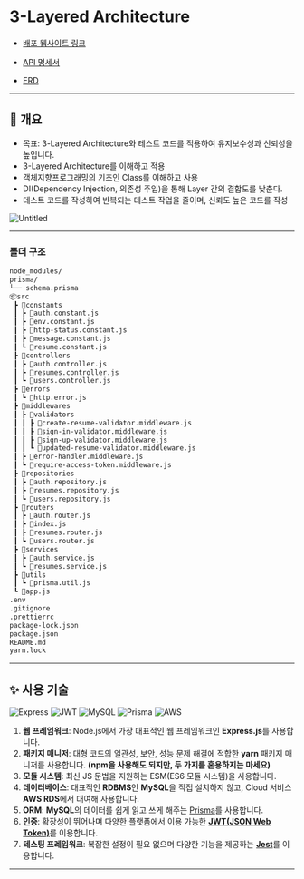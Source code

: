 # 3-Layered Architecture

- [배포 웹사이트 링크](https://www.yooseungyeop.shop/)

- [API 명세서](https://modolee.notion.site/78aef426bed046338ee76802132e847c)

- [ERD](https://drawsql.app/teams/team-modolee/diagrams/sparta-node-advanced)
***
  
## 📢 개요
- 목표: 3-Layered Architecture와 테스트 코드를 적용하여 유지보수성과 신뢰성을 높입니다.
-  3-Layered Architecture를 이해하고 적용
-  객체지향프로그래밍의 기초인 Class를 이해하고 사용
-  DI(Dependency Injection, 의존성 주입)을 통해 Layer 간의 결합도를 낮춘다.
-  테스트 코드를 작성하여 반복되는 테스트 작업을 줄이며, 신뢰도 높은 코드를 작성
 
  ![Untitled](https://github.com/seungyeopyoo/node-shimhwa/assets/166491440/074e0a93-54cc-47a0-aa7c-187210733ba2)

  ***
### 폴더 구조

```markdown
node_modules/
prisma/
└── schema.prisma
📦src
 ┣ 📂constants
 ┃ ┣ 📜auth.constant.js
 ┃ ┣ 📜env.constant.js
 ┃ ┣ 📜http-status.constant.js
 ┃ ┣ 📜message.constant.js
 ┃ ┗ 📜resume.constant.js
 ┣ 📂controllers
 ┃ ┣ 📜auth.controller.js
 ┃ ┣ 📜resumes.controller.js
 ┃ ┗ 📜users.controller.js
 ┣ 📂errors
 ┃ ┗ 📜http.error.js
 ┣ 📂middlewares
 ┃ ┣ 📂validators
 ┃ ┃ ┣ 📜create-resume-validator.middleware.js
 ┃ ┃ ┣ 📜sign-in-validator.middleware.js
 ┃ ┃ ┣ 📜sign-up-validator.middleware.js
 ┃ ┃ ┗ 📜updated-resume-validator.middleware.js
 ┃ ┣ 📜error-handler.middleware.js
 ┃ ┗ 📜require-access-token.middleware.js
 ┣ 📂repositories
 ┃ ┣ 📜auth.repository.js
 ┃ ┣ 📜resumes.repository.js
 ┃ ┗ 📜users.repository.js
 ┣ 📂routers
 ┃ ┣ 📜auth.router.js
 ┃ ┣ 📜index.js
 ┃ ┣ 📜resumes.router.js
 ┃ ┗ 📜users.router.js
 ┣ 📂services
 ┃ ┣ 📜auth.service.js
 ┃ ┗ 📜resumes.service.js
 ┣ 📂utils
 ┃ ┗ 📜prisma.util.js
 ┗ 📜app.js
.env
.gitignore
.prettierrc
package-lock.json
package.json
README.md
yarn.lock
```
***
## ✨ 사용 기술
  ![Express](https://img.shields.io/badge/Express-000000?style=for-the-badge&logo=express&logoColor=white)
  ![JWT](https://img.shields.io/badge/JWT-000000?style=for-the-badge&logo=JSON%20web%20tokens&logoColor=white)
  ![MySQL](https://img.shields.io/badge/MySQL-4479A1?style=for-the-badge&logo=mysql&logoColor=white)
  ![Prisma](https://img.shields.io/badge/Prisma-2D3748?style=for-the-badge&logo=prisma&logoColor=white)
  ![AWS](https://img.shields.io/badge/AWS-2D3748?style=for-the-badge&logo=AWS&logoColor=black)


1. **웹 프레임워크**: Node.js에서 가장 대표적인 웹 프레임워크인 **Express.js**를 사용합니다.
2. **패키지 매니저**: 대형 코드의 일관성, 보안, 성능 문제 해결에 적합한 **yarn** 패키지 매니저를 사용합니다. **(npm을 사용해도 되지만, 두 가지를 혼용하지는 마세요)**
3. **모듈 시스템**: 최신 JS 문법을 지원하는 ESM(ES6 모듈 시스템)을 사용합니다.
4. **데이터베이스**: 대표적인 **RDBMS**인 **MySQL**을 직접 설치하지 않고, Cloud 서비스 **AWS RDS**에서 대여해 사용합니다.
5. **ORM**: **MySQL**의 데이터를 쉽게 읽고 쓰게 해주는 [Prisma](https://www.prisma.io/)를 사용합니다.
6. **인증**: 확장성이 뛰어나며 다양한 플랫폼에서 이용 가능한 [**JWT(JSON Web Token)**](https://jwt.io/)를 이용합니다.
7. **테스팅 프레임워크**: 복잡한 설정이 필요 없으며 다양한 기능을 제공하는 [**Jest**](https://jestjs.io/)를 이용합니다.

***



